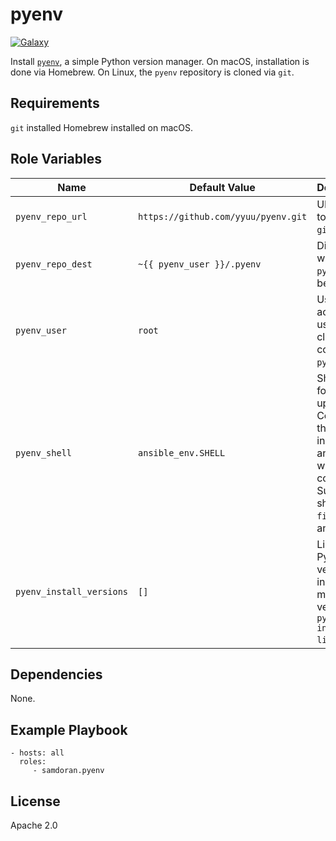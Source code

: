 pyenv
=========
[![Galaxy](https://img.shields.io/badge/galaxy-samdoran.pyenv-blue.svg?style=flat)](https://galaxy.ansible.com/samdoran/pyenv)

Install [`pyenv`](https://github.com/pyenv/pyenv), a simple Python version manager. On macOS, installation is done via Homebrew. On Linux, the `pyenv` repository is cloned via `git`.

Requirements
------------

`git` installed
Homebrew installed on macOS.

Role Variables
--------------

| Name              | Default Value       | Description          |
|-------------------|---------------------|----------------------|
| `pyenv_repo_url` | `https://github.com/yyuu/pyenv.git` | URL used to clone via `git`. |
| `pyenv_repo_dest` | `~{{ pyenv_user }}/.pyenv` | Directory where `pyenv` will be cloned |
| `pyenv_user` | `root` | User account used to clone and configure `pyenv`. |
| `pyenv_shell` | `ansible_env.SHELL` | Shell used for setting up `pyenv`. Controls the lines inserted and into which shell config file. Supported shells are `fish`, `zsh`, and `bash`. |
| `pyenv_install_versions` | `[]` | List of Python versions to install. Must match a version in `pyenv install --list`. |

Dependencies
------------

None.

Example Playbook
----------------

    - hosts: all
      roles:
         - samdoran.pyenv

License
-------

Apache 2.0
